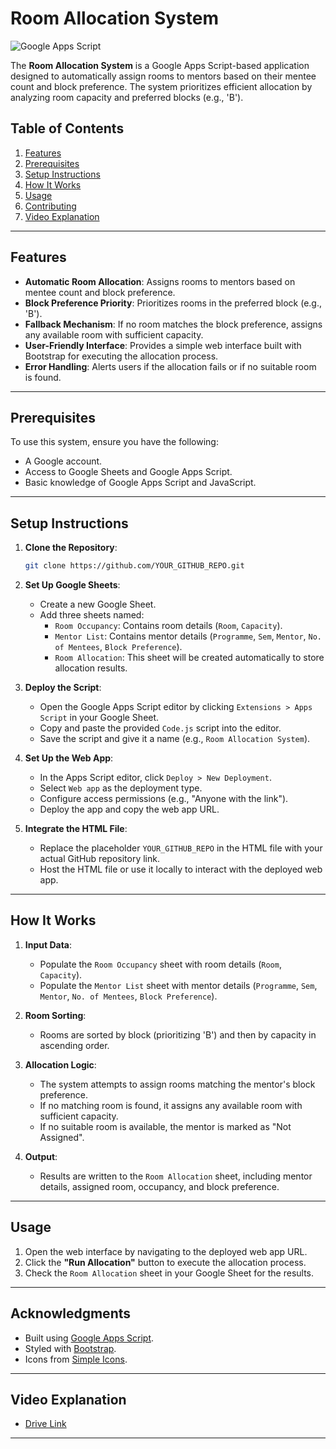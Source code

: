 # Room Allocation System

![Google Apps Script](https://img.shields.io/badge/Google%20Apps%20Script-Supported-green)

The **Room Allocation System** is a Google Apps Script-based application designed to automatically assign rooms to mentors based on their mentee count and block preference. The system prioritizes efficient allocation by analyzing room capacity and preferred blocks (e.g., 'B').

## Table of Contents
1. [Features](#features)
2. [Prerequisites](#prerequisites)
3. [Setup Instructions](#setup-instructions)
4. [How It Works](#how-it-works)
5. [Usage](#usage)
6. [Contributing](#contributing)
7. [Video Explanation](#video-explanation)

---

## Features

- **Automatic Room Allocation**: Assigns rooms to mentors based on mentee count and block preference.
- **Block Preference Priority**: Prioritizes rooms in the preferred block (e.g., 'B').
- **Fallback Mechanism**: If no room matches the block preference, assigns any available room with sufficient capacity.
- **User-Friendly Interface**: Provides a simple web interface built with Bootstrap for executing the allocation process.
- **Error Handling**: Alerts users if the allocation fails or if no suitable room is found.

---

## Prerequisites

To use this system, ensure you have the following:

- A Google account.
- Access to Google Sheets and Google Apps Script.
- Basic knowledge of Google Apps Script and JavaScript.

---

## Setup Instructions

1. **Clone the Repository**:
   ```bash
   git clone https://github.com/YOUR_GITHUB_REPO.git
   ```

2. **Set Up Google Sheets**:
   - Create a new Google Sheet.
   - Add three sheets named:
     - `Room Occupancy`: Contains room details (`Room`, `Capacity`).
     - `Mentor List`: Contains mentor details (`Programme`, `Sem`, `Mentor`, `No. of Mentees`, `Block Preference`).
     - `Room Allocation`: This sheet will be created automatically to store allocation results.

3. **Deploy the Script**:
   - Open the Google Apps Script editor by clicking `Extensions > Apps Script` in your Google Sheet.
   - Copy and paste the provided `Code.js` script into the editor.
   - Save the script and give it a name (e.g., `Room Allocation System`).

4. **Set Up the Web App**:
   - In the Apps Script editor, click `Deploy > New Deployment`.
   - Select `Web app` as the deployment type.
   - Configure access permissions (e.g., "Anyone with the link").
   - Deploy the app and copy the web app URL.

5. **Integrate the HTML File**:
   - Replace the placeholder `YOUR_GITHUB_REPO` in the HTML file with your actual GitHub repository link.
   - Host the HTML file or use it locally to interact with the deployed web app.

---

## How It Works

1. **Input Data**:
   - Populate the `Room Occupancy` sheet with room details (`Room`, `Capacity`).
   - Populate the `Mentor List` sheet with mentor details (`Programme`, `Sem`, `Mentor`, `No. of Mentees`, `Block Preference`).

2. **Room Sorting**:
   - Rooms are sorted by block (prioritizing 'B') and then by capacity in ascending order.

3. **Allocation Logic**:
   - The system attempts to assign rooms matching the mentor's block preference.
   - If no matching room is found, it assigns any available room with sufficient capacity.
   - If no suitable room is available, the mentor is marked as "Not Assigned".

4. **Output**:
   - Results are written to the `Room Allocation` sheet, including mentor details, assigned room, occupancy, and block preference.

---

## Usage

1. Open the web interface by navigating to the deployed web app URL.
2. Click the **"Run Allocation"** button to execute the allocation process.
3. Check the `Room Allocation` sheet in your Google Sheet for the results.

---

## Acknowledgments

- Built using [Google Apps Script](https://developers.google.com/apps-script).
- Styled with [Bootstrap](https://getbootstrap.com/).
- Icons from [Simple Icons](https://simpleicons.org/).

---

## Video Explanation

- [Drive Link](https://drive.google.com/file/d/1WjSjELGdQAZCYUuHTO4AtDQOxPvIgg9v/view?usp=sharing)
---
